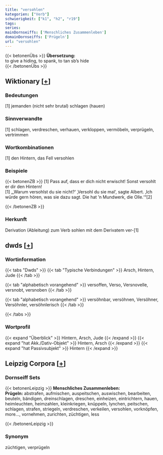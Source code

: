 ```yaml
---
title: "versohlen"
kategorien: ["Verb"]
schwierigkeit: ["k1", "h2", "r19"]
tags:
series:
mainDornseiffs: ['Menschliches Zusammenleben']
domainDornseiffs: ['Prügeln']
url: "versohlen"
---
```


{{< betonenÜbs >}}
**Übersetzung:**  
to give a hiding, to spank, to tan sb’s hide  
{{< /betonenÜbs >}}

## Wiktionary [[+](https://de.wiktionary.org/wiki/versohlen)]

### Bedeutungen
[1] jemanden (nicht sehr brutal) schlagen (hauen)  

### Sinnverwandte
[1] schlagen, verdreschen, verhauen, verkloppen, vermöbeln, verprügeln, vertrimmen  

### Wortkombinationen
[1] den Hintern, das Fell versohlen  

### Beispiele
{{< betonenZB >}}
[1] Pass auf, dass er dich nicht erwischt! Sonst versohlt er dir den Hintern!  
[1] „‚Warum versohlst du sie nicht?‘ ‚Versohl du sie mal‘, sagte Albert. ‚Ich würde gern hören, was sie dazu sagt. Die hat ’n Mundwerk, die Olle.‘“[2]  

{{< /betonenZB >}}
### Herkunft
Derivation (Ableitung) zum Verb sohlen mit dem Derivatem ver-[1]  



## dwds [[+](https://www.dwds.de/wb/versohlen)]

### Wortinformation
{{< tabs "Dwds" >}}
{{< tab "Typische Verbindungen" >}}
Arsch, Hintern, Jude
{{< /tab >}}

{{< tab "alphabetisch vorangehend" >}}
versoffen, Verso, Versnovelle, versnobt, versnoben
{{< /tab >}}

{{< tab "alphabetisch vorangehend" >}}
versöhnbar, versöhnen, Versöhner, Versöhnler, versöhnlerisch
{{< /tab >}}

{{< /tabs >}}

### Wortprofil
{{< expand "Überblick" >}} Hintern, Arsch, Jude {{< /expand >}}
{{< expand "hat Akk./Dativ-Objekt" >}} Hintern, Arsch {{< /expand >}}
{{< expand "hat Passivsubjekt" >}} Hintern {{< /expand >}}

## Leipzig Corpora [[+](https://corpora.uni-leipzig.de/en/res?word=versohlen&corpusId=deu_newscrawl-public_2018)]

### Dornseiff Sets
{{< betonenLeipzig >}}
**Menschliches Zusammenleben:**  
**Prügeln:** abstrafen, aufmischen, auspeitschen, auswischen, bearbeiten, beuteln, bändigen, dreinschlagen, dreschen, einheizen, eintrichtern, hauen, heimleuchten, heimzahlen, kleinkriegen, knüppeln, lynchen, peitschen, schlagen, strafen, striegeln, verdreschen, verkeilen, versohlen, vorknöpfen, more..., vornehmen, zurichten, züchtigen, less  

{{< /betonenLeipzig >}}

### Synonym
züchtigen, verprügeln

